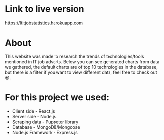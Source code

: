 # Link to live version 
https://ltitjobstatistics.herokuapp.com

# About
This website was made to research the trends of technologies/tools mentioned in IT job adverts. Below you can see generated charts from data we gathered, the default charts are of top 10 technologies in the database, but there is a filter if you want to view different data, feel free to check out 😎.

# For this project we used:

* Client side - React.js
* Server side - Node.js
* Scraping data - Puppeter library
* Database - MongoDB/Mongoose
* Node.js Framework - Express.js

